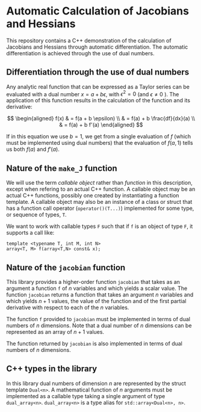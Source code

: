 # Automatic Calculation of Jacobians and Hessians

This repository contains a C++ demonstration of the calculation of
Jacobians and Hessians through automatic differentiation. The automatic
differentiation is achieved through the use of dual numbers.

## Differentiation through the use of dual numbers

Any analytic real function that can be expressed as a Taylor series can
be evaluated with a dual number $x = a + b \epsilon$, with
$\epsilon^2 = 0$ (and $\epsilon \ne 0$ ). The application of this
function results in the calculation of the function and its derivative:

$$
\begin{aligned}
f(x) & = f(a + b \epsilon) \\
     & = f(a) + b \frac{df}{dx}(a) \\
     & = f(a) + b f'(a)
\end{aligned}
$$

If in this equation we use $b=1$, we get from a single evaluation of $f$
(which must be implemented using dual numbers) that the evaluation of
$f(a,1)$ tells us both $f(a)$ and $f'(a)$.

## Nature of the `make_J` function

We will use the term *callable object* rather than *function* in this
description, except when refering to an actual C++ function. A callable
object may be an actual C++ functions, possibly one created by
instantiating a function template. A callable object may also be an
instance of a class or struct that has a function call operator
(`operator()(T...)`) implemented for some type, or sequence of types,
`T`.

We want to work with callable types `F` such that if `f` is an object of
type `F`, it supports a call like:

    template <typename T, int M, int N>
    array<T, M> f(array<T,N> const& x);

## Nature of the `jacobian` function

This library provides a higher-order function `jacobian` that takes as
an argument a function `f` of $n$ variables and which yields a scalar
value. The function `jacobian` returns a function that takes an argument
$n$ variables and which yields $n+1$ values, the value of the function
and of the first partial derivative with respect to each of the $n$
variables.

The function `f` provided to `jacobian` must be implemented in terms of
dual numbers of $n$ dimensions. Note that a dual number of $n$
dimensions can be represented as an array of $n+1$ values.

The function returned by `jacobian` is also implemented in terms of dual
numbers of $n$ dimensions.

## C++ types in the library

In this library dual numbers of dimension $n$ are represented by the
struct template `Dual<n>`. A mathematical function of $n$ arguments must
be implemented as a callable type taking a single argument of type
`dual_array<n>`. `dual_array<n>` is a type alias for
`std::array<Dual<n>, n>`.

